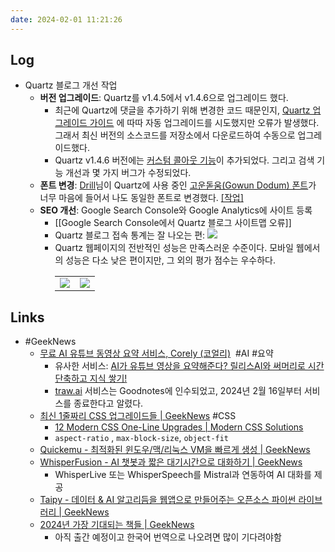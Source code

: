 ```yaml
---
date: 2024-02-01 11:21:26
---
```


## Log
- Quartz 블로그 개선 작업
	- **버전 업그레이드**: Quartz를 v1.4.5에서 v1.4.6으로 업그레이드 했다.
		- 최근에 Quartz에 댓글을 추가하기 위해 변경한 코드 때문인지, [Quartz 업그레이드 가이드](https://quartz.jzhao.xyz/upgrading) 에 따따 자동 업그레이드를 시도했지만 오류가 발생했다. 그래서 최신 버전의 소스코드를 저장소에서 다운로드하여 수동으로 업그레이드했다.
		- Quartz v1.4.6 버전에는 [커스텀 콜아웃 기능](https://quartz.jzhao.xyz/features/callouts#add-custom-callouts)이 추가되었다. 그리고 검색 기능 개선과 몇 가지 버그가 수정되었다.
	- **폰트 변경**: [Drill](https://drillgarden.netlify.app/)님이 Quartz에 사용 중인 [고운돋움(Gowun Dodum) 폰트](https://fonts.google.com/specimen/Gowun+Dodum)가 너무 마음에 들어서 나도 동일한 폰트로 변경했다. [\[작업\]](https://github.com/anpigon/anpigon-quartz/commit/788394decb336818bf2e41a6c5d35a5f16ef99d9)
	- **SEO 개선**: Google Search Console와 Google Analytics에 사이트 등록
		- [[Google Search Console에서 Quartz 블로그 사이트맵 오류]]
		- Quartz 블로그 접속 통계는 잘 나오는 편: ![](https://i.imgur.com/avW4ydt.png)
		- Quartz 웹페이지의 전반적인 성능은 만족스러운 수준이다. 모바일 웹에서의 성능은 다소 낮은 편이지만, 그 외의 평가 점수는 우수하다. <table><tr><td><img src="https://i.imgur.com/neoDjvR.png"></td><td><img src="https://i.imgur.com/27W6JCo.png"></td></tr></table>

## Links
- #GeekNews
	- [무료 AI 유튜브 동영상 요약 서비스, Corely (코얼리)](https://news.hada.io/topic?id=13035)   #AI #요약
		- 유사한 서비스: [AI가 유튜브 영상을 요약해준다? 릴리스AI와 써머리로 시간 단축하고 지식 쌓기!](https://anpigon.tistory.com/440)
		- [traw.ai](https://traw.ai/home) 서비스는 Goodnotes에 인수되었고, 2024년 2월 16일부터 서비스를 종료한다고 알렸다.
	- [최신 1줄짜리 CSS 업그레이드들  | GeekNews](https://news.hada.io/topic?id=13141) #CSS 
		- [12 Modern CSS One-Line Upgrades | Modern CSS Solutions](https://moderncss.dev/12-modern-css-one-line-upgrades)
		- `aspect-ratio` , `max-block-size`, `object-fit`
	- [Quickemu - 최적화된 윈도우/맥/리눅스 VM을 빠르게 생성 | GeekNews](https://news.hada.io/topic?id=13129)
	- [WhisperFusion - AI 챗봇과 짧은 대기시간으로 대화하기 | GeekNews](https://news.hada.io/topic?id=13124)
		- WhisperLive 또는 WhisperSpeech를 Mistral과 연동하여 AI 대화를 제공
	- [Taipy - 데이터 &amp; AI 알고리듬을 웹앱으로 만들어주는 오픈소스 파이썬 라이브러리  | GeekNews](https://news.hada.io/topic?id=13104)
	- [2024년 가장 기대되는 책들 | GeekNews](https://news.hada.io/topic?id=13111)
		- 아직 출간 예정이고 한국어 번역으로 나오려면 많이 기다려야함
